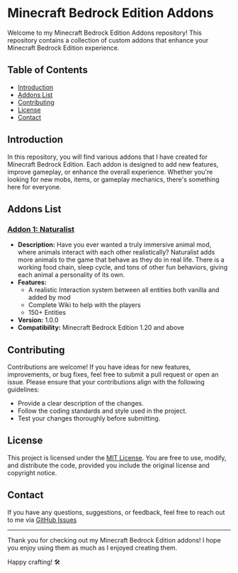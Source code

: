 # Minecraft Bedrock Edition Addons

Welcome to my Minecraft Bedrock Edition Addons repository! This repository contains a collection of custom addons that enhance your Minecraft Bedrock Edition experience.

## Table of Contents

- [Introduction](#introduction)
- [Addons List](#addons-list)
- [Contributing](#contributing)
- [License](#license)
- [Contact](#contact)

## Introduction

In this repository, you will find various addons that I have created for Minecraft Bedrock Edition. Each addon is designed to add new features, improve gameplay, or enhance the overall experience. Whether you're looking for new mobs, items, or gameplay mechanics, there's something here for everyone.

## Addons List

### [Addon 1: Naturalist](https://github.com/Samplayz2007/Mc-bedrock/tree/main/Naturalist)
- **Description:** Have you ever wanted a truly immersive animal mod, where animals interact with each other realistically? Naturalist adds more animals to the game that behave as they do in real life. There is a working food chain, sleep cycle, and tons of other fun behaviors, giving each animal a personality of its own.
- **Features:**
  - A realistic Interaction system between all entities both vanilla and added by mod
  - Complete Wiki to help with the players
  - 150+ Entities
- **Version:** 1.0.0
- **Compatibility:** Minecraft Bedrock Edition 1.20 and above


## Contributing

Contributions are welcome! If you have ideas for new features, improvements, or bug fixes, feel free to submit a pull request or open an issue. Please ensure that your contributions align with the following guidelines:

- Provide a clear description of the changes.
- Follow the coding standards and style used in the project.
- Test your changes thoroughly before submitting.

## License

This project is licensed under the [MIT License](https://github.com/Samplayz2007/Mc-bedrock/blob/main/LICENSE). You are free to use, modify, and distribute the code, provided you include the original license and copyright notice.

## Contact

If you have any questions, suggestions, or feedback, feel free to reach out to me via [GitHub Issues](https://github.com/Samplayz2007/Mc-bedrock/issues) 

---

Thank you for checking out my Minecraft Bedrock Edition addons! I hope you enjoy using them as much as I enjoyed creating them.

Happy crafting! 🛠️
